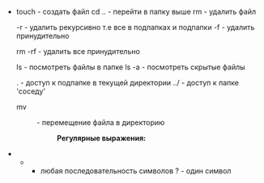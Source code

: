 - touch  - создать файл
  cd .. - перейти в папку выше
  rm - удалить файл
  
  -r - удалить рекурсивно т.е все в подпапках и подпапки
  -f - удалить принудительно
  
  rm -rf - удалить все принудительно
  
  
  
  ls  - посмотреть файлы в папке
  ls -a - посмотреть скрытые файлы
  
  .<folder> - доступ к подпапке в текущей директории
  ../<folder> - доступ к папке 'соседу'
  
  mv <flags> <file> <dir> - перемещение файла <file> в директорию <dir>
   
  **Регулярные выражения:**
- * - любая последовательность символов
  ? - один символ